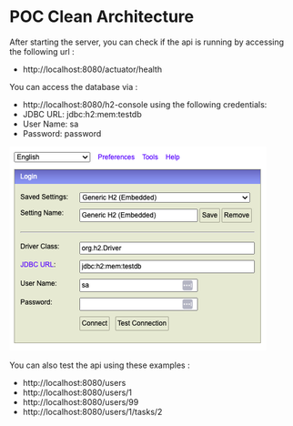 # POC Clean Architecture

After starting the server, you can check if the api is running by accessing the following url :
- http://localhost:8080/actuator/health

You can access the database via :
- http://localhost:8080/h2-console
using the following credentials:
- JDBC URL: jdbc:h2:mem:testdb
- User Name: sa
- Password: password

![h2-connect.png](images/h2-connect.png)

You can also test the api using these examples :
- http://localhost:8080/users
- http://localhost:8080/users/1
- http://localhost:8080/users/99
- http://localhost:8080/users/1/tasks/2